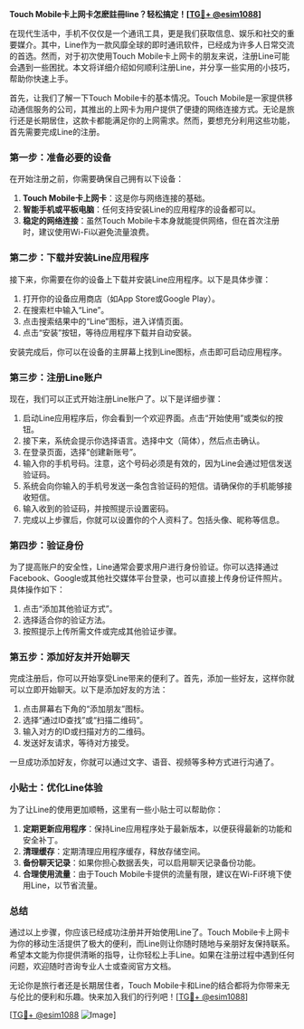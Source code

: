 **Touch Mobile卡上网卡怎麽註冊line？轻松搞定！[[TG💪+ @esim1088](https://t.me/s/esim1088)]**

在现代生活中，手机不仅仅是一个通讯工具，更是我们获取信息、娱乐和社交的重要媒介。其中，Line作为一款风靡全球的即时通讯软件，已经成为许多人日常交流的首选。然而，对于初次使用Touch Mobile卡上网卡的朋友来说，注册Line可能会遇到一些困扰。本文将详细介绍如何顺利注册Line，并分享一些实用的小技巧，帮助你快速上手。

首先，让我们了解一下Touch Mobile卡的基本情况。Touch Mobile是一家提供移动通信服务的公司，其推出的上网卡为用户提供了便捷的网络连接方式。无论是旅行还是长期居住，这款卡都能满足你的上网需求。然而，要想充分利用这些功能，首先需要完成Line的注册。

### **第一步：准备必要的设备**

在开始注册之前，你需要确保自己拥有以下设备：

1. **Touch Mobile卡上网卡**：这是你与网络连接的基础。
2. **智能手机或平板电脑**：任何支持安装Line的应用程序的设备都可以。
3. **稳定的网络连接**：虽然Touch Mobile卡本身就能提供网络，但在首次注册时，建议使用Wi-Fi以避免流量浪费。

### **第二步：下载并安装Line应用程序**

接下来，你需要在你的设备上下载并安装Line应用程序。以下是具体步骤：

1. 打开你的设备应用商店（如App Store或Google Play）。
2. 在搜索栏中输入“Line”。
3. 点击搜索结果中的“Line”图标，进入详情页面。
4. 点击“安装”按钮，等待应用程序下载并自动安装。

安装完成后，你可以在设备的主屏幕上找到Line图标，点击即可启动应用程序。

### **第三步：注册Line账户**

现在，我们可以正式开始注册Line账户了。以下是详细步骤：

1. 启动Line应用程序后，你会看到一个欢迎界面。点击“开始使用”或类似的按钮。
2. 接下来，系统会提示你选择语言。选择中文（简体），然后点击确认。
3. 在登录页面，选择“创建新账号”。
4. 输入你的手机号码。注意，这个号码必须是有效的，因为Line会通过短信发送验证码。
5. 系统会向你输入的手机号发送一条包含验证码的短信。请确保你的手机能够接收短信。
6. 输入收到的验证码，并按照提示设置密码。
7. 完成以上步骤后，你就可以设置你的个人资料了。包括头像、昵称等信息。

### **第四步：验证身份**

为了提高账户的安全性，Line通常会要求用户进行身份验证。你可以选择通过Facebook、Google或其他社交媒体平台登录，也可以直接上传身份证件照片。具体操作如下：

1. 点击“添加其他验证方式”。
2. 选择适合你的验证方法。
3. 按照提示上传所需文件或完成其他验证步骤。

### **第五步：添加好友并开始聊天**

完成注册后，你可以开始享受Line带来的便利了。首先，添加一些好友，这样你就可以立即开始聊天。以下是添加好友的方法：

1. 点击屏幕右下角的“添加朋友”图标。
2. 选择“通过ID查找”或“扫描二维码”。
3. 输入对方的ID或扫描对方的二维码。
4. 发送好友请求，等待对方接受。

一旦成功添加好友，你就可以通过文字、语音、视频等多种方式进行沟通了。

### **小贴士：优化Line体验**

为了让Line的使用更加顺畅，这里有一些小贴士可以帮助你：

1. **定期更新应用程序**：保持Line应用程序处于最新版本，以便获得最新的功能和安全补丁。
2. **清理缓存**：定期清理应用程序缓存，释放存储空间。
3. **备份聊天记录**：如果你担心数据丢失，可以启用聊天记录备份功能。
4. **合理使用流量**：由于Touch Mobile卡提供的流量有限，建议在Wi-Fi环境下使用Line，以节省流量。

### **总结**

通过以上步骤，你应该已经成功注册并开始使用Line了。Touch Mobile卡上网卡为你的移动生活提供了极大的便利，而Line则让你随时随地与亲朋好友保持联系。希望本文能为你提供清晰的指导，让你轻松上手Line。如果在注册过程中遇到任何问题，欢迎随时咨询专业人士或查阅官方文档。

无论你是旅行者还是长期居住者，Touch Mobile卡和Line的结合都将为你带来无与伦比的便利和乐趣。快来加入我们的行列吧！[[TG💪+ @esim1088](https://t.me/s/esim1088)]

[[TG💪+ @esim1088](https://t.me/s/esim1088) ![Image](https://i.postimg.cc/4NQfJmqS/Snipaste-2025-05-13-00-14-12.png)]